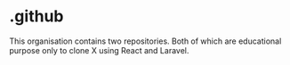 # .github
This organisation contains two repositories. Both of which are educational purpose only to clone X using React and Laravel.
